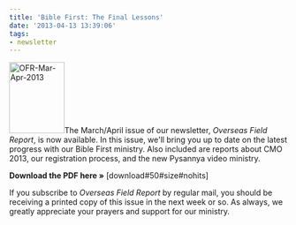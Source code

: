 ```yaml
---
title: 'Bible First: The Final Lessons'
date: '2013-04-13 13:39:06'
tags:
- newsletter
---
```


<a href="http://www.ofreport.com/downloads/OFR-March-April-2013.pdf"><img class="alignleft size-full wp-image-1783" alt="OFR-Mar-Apr-2013" src="https://s3.amazonaws.com/images.ofreport.com/2013/04/OFR-Mar-Apr-2013.png" width="100" height="129" /></a>The March/April issue of our newsletter, <em>Overseas Field Report</em>, is now available. In this issue, we'll bring you up to date on the latest progress with our Bible First ministry. Also included are reports about CMO 2013, our registration process, and the new Pysannya video ministry.

<strong>Download the PDF here »</strong> [download#50#size#nohits]

If you subscribe to <em>Overseas Field Report</em> by regular mail, you should be receiving a printed copy of this issue in the next week or so. As always, we greatly appreciate your prayers and support for our ministry.
